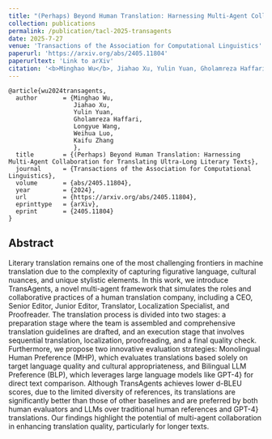 ```yaml
---
title: "(Perhaps) Beyond Human Translation: Harnessing Multi-Agent Collaboration for Translating Ultra-Long Literary Texts"
collection: publications
permalink: /publication/tacl-2025-transagents
date: 2025-7-27
venue: 'Transactions of the Association for Computational Linguistics'
paperurl: 'https://arxiv.org/abs/2405.11804'
paperurltext: 'Link to arXiv'
citation: '<b>Minghao Wu</b>, Jiahao Xu, Yulin Yuan, Gholamreza Haffari, Longyue Wang, Weihua Luo, and Kaifu Zhang. 2025. <a href="https://arxiv.org/abs/2405.11804"><u>(Perhaps) Beyond Human Translation: Harnessing Multi-Agent Collaboration for Translating Ultra-Long Literary Texts</u></a>. In <i>Transactions of the Association for Computational Linguistics</i>, abs/2405.11804.'
---
```


```
@article{wu2024transagents,
  author       = {Minghao Wu, 
                  Jiahao Xu, 
                  Yulin Yuan, 
                  Gholamreza Haffari, 
                  Longyue Wang,
                  Weihua Luo, 
                  Kaifu Zhang
                  },
  title        = {(Perhaps) Beyond Human Translation: Harnessing Multi-Agent Collaboration for Translating Ultra-Long Literary Texts},
  journal      = {Transactions of the Association for Computational Linguistics},
  volume       = {abs/2405.11804},
  year         = {2024},
  url          = {https://arxiv.org/abs/2405.11804},
  eprinttype   = {arXiv},
  eprint       = {2405.11804}
}
```

## Abstract
Literary translation remains one of the most challenging frontiers in machine translation due to the complexity of capturing figurative language, cultural nuances, and unique stylistic elements. In this work, we introduce TransAgents, a novel multi-agent framework that simulates the roles and collaborative practices of a human translation company, including a CEO, Senior Editor, Junior Editor, Translator, Localization Specialist, and Proofreader. The translation process is divided into two stages: a preparation stage where the team is assembled and comprehensive translation guidelines are drafted, and an execution stage that involves sequential translation, localization, proofreading, and a final quality check. Furthermore, we propose two innovative evaluation strategies: Monolingual Human Preference (MHP), which evaluates translations based solely on target language quality and cultural appropriateness, and Bilingual LLM Preference (BLP), which leverages large language models like GPT-4} for direct text comparison. Although TransAgents achieves lower d-BLEU scores, due to the limited diversity of references, its translations are significantly better than those of other baselines and are preferred by both human evaluators and LLMs over traditional human references and GPT-4} translations. Our findings highlight the potential of multi-agent collaboration in enhancing translation quality, particularly for longer texts.
